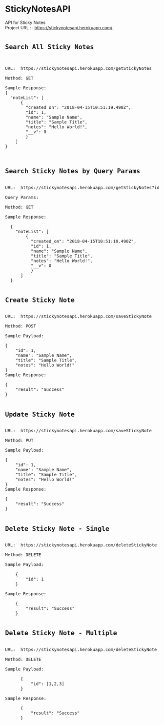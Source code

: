 # StickyNotesAPI
API for Sticky Notes<br/>
Project URL :- https://stickynotesapi.herokuapp.com/ <br/>

<pre>
<h2>Search All Sticky Notes</h2><br/>
URL:  https://stickynotesapi.herokuapp.com/getStickyNotes<br/>
Method: GET

Sample Response:
{
  "noteList": [
      {
        "created_on": "2018-04-15T10:51:19.490Z",
        "id": 1,
        "name": "Sample Name",
        "title": "Sample Title",
        "notes": "Hello World!",
        "__v": 0
        }
    ]
}


<h2>Search Sticky Notes by Query Params</h2>
URL:  https://stickynotesapi.herokuapp.com/getStickyNotes?id=1

Query Params: <?id=_id, name=_name, title=_title, notes=_notes>

Method: GET

Sample Response:

  {
    "noteList": [
        {
          "created_on": "2018-04-15T10:51:19.490Z",
          "id": 1,
          "name": "Sample Name",
          "title": "Sample Title",
          "notes": "Hello World!",
          "__v": 0
          }
      ]
  }
  
<h2>Create Sticky Note</h2>
URL:  https://stickynotesapi.herokuapp.com/saveStickyNote

Method: POST

Sample Payload:

{
    "id": 1,
    "name": "Sample Name",
    "title": "Sample Title",
    "notes": "Hello World!"
}
Sample Response:

{
    "result": "Success"
}

<h2>Update Sticky Note</h2>
URL:  https://stickynotesapi.herokuapp.com/saveStickyNote

Method: PUT

Sample Payload:

{
    "id": 1,
    "name": "Sample Name",
    "title": "Sample Title",
    "notes": "Hello World!"
}
Sample Response:

{
    "result": "Success"
}

<h2>Delete Sticky Note - Single</h2>
URL:  https://stickynotesapi.herokuapp.com/deleteStickyNote

Method: DELETE

Sample Payload:

    {
        "id": 1
    }
    
Sample Response:

    {
        "result": "Success"
    }
    
<h2>Delete Sticky Note - Multiple</h2>
URL:  https://stickynotesapi.herokuapp.com/deleteStickyNote

Method: DELETE

Sample Payload:

      {
          "id": [1,2,3]
      }
      
Sample Response:

      {
          "result": "Success"
      }
      
  </pre>
